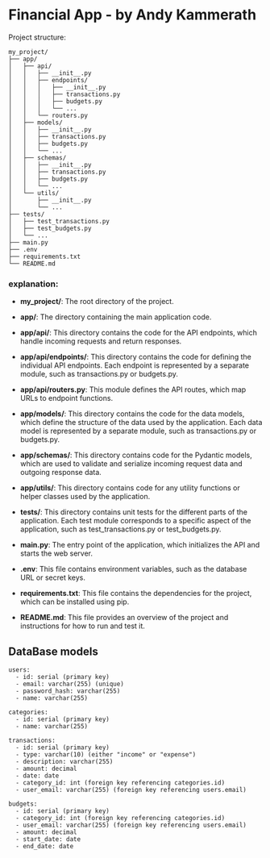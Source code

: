 # Financial App - by Andy Kammerath
Project structure:
```shell
my_project/
├── app/
│   ├── api/
│   │   ├── __init__.py
│   │   ├── endpoints/
│   │   │   ├── __init__.py
│   │   │   ├── transactions.py
│   │   │   ├── budgets.py
│   │   │   └── ...
│   │   └── routers.py
│   ├── models/
│   │   ├── __init__.py
│   │   ├── transactions.py
│   │   ├── budgets.py
│   │   └── ...
│   ├── schemas/
│   │   ├── __init__.py
│   │   ├── transactions.py
│   │   ├── budgets.py
│   │   └── ...
│   └── utils/
│       ├── __init__.py
│       └── ...
├── tests/
│   ├── test_transactions.py
│   ├── test_budgets.py
│   └── ...
├── main.py
├── .env
├── requirements.txt
└── README.md
```  
### explanation: 
* **my_project/**: The root directory of the project.


* **app/**: The directory containing the main application code.


* **app/api/**: This directory contains the code for the API endpoints, which handle incoming requests and return responses.


* **app/api/endpoints/**: This directory contains the code for defining the individual API endpoints. Each endpoint is represented by a separate module, such as transactions.py or budgets.py.


* **app/api/routers.py**: This module defines the API routes, which map URLs to endpoint functions.


* **app/models/**: This directory contains the code for the data models, which define the structure of the data used by the application. Each data model is represented by a separate module, such as transactions.py or budgets.py.


* **app/schemas/**: This directory contains code for the Pydantic models, which are used to validate and serialize incoming request data and outgoing response data.


* **app/utils/**: This directory contains code for any utility functions or helper classes used by the application.


* **tests/**: This directory contains unit tests for the different parts of the application. Each test module corresponds to a specific aspect of the application, such as test_transactions.py or test_budgets.py.


* **main.py**: The entry point of the application, which initializes the API and starts the web server.


* **.env**: This file contains environment variables, such as the database URL or secret keys.


* **requirements.txt**: This file contains the dependencies for the project, which can be installed using pip.


* **README.md**: This file provides an overview of the project and instructions for how to run and test it.  

## DataBase models  
```shell
users:
  - id: serial (primary key)
  - email: varchar(255) (unique)
  - password_hash: varchar(255)
  - name: varchar(255)
  
categories:
  - id: serial (primary key)
  - name: varchar(255)
  
transactions:
  - id: serial (primary key)
  - type: varchar(10) (either "income" or "expense")
  - description: varchar(255)
  - amount: decimal
  - date: date
  - category_id: int (foreign key referencing categories.id)
  - user_email: varchar(255) (foreign key referencing users.email)
  
budgets:
  - id: serial (primary key)
  - category_id: int (foreign key referencing categories.id)
  - user_email: varchar(255) (foreign key referencing users.email)
  - amount: decimal
  - start_date: date
  - end_date: date
```